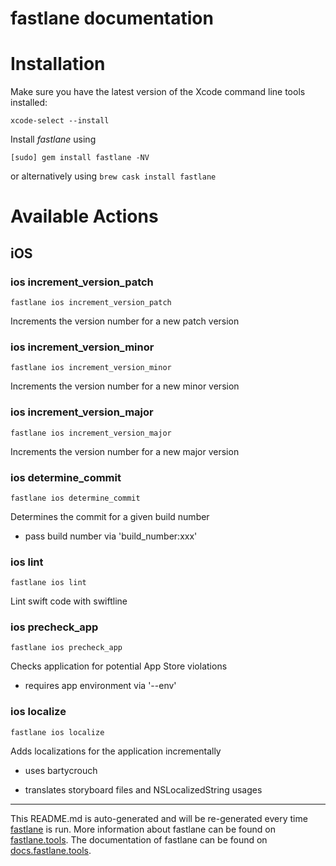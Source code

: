 fastlane documentation
================
# Installation

Make sure you have the latest version of the Xcode command line tools installed:

```
xcode-select --install
```

Install _fastlane_ using
```
[sudo] gem install fastlane -NV
```
or alternatively using `brew cask install fastlane`

# Available Actions
## iOS
### ios increment_version_patch
```
fastlane ios increment_version_patch
```
Increments the version number for a new patch version
### ios increment_version_minor
```
fastlane ios increment_version_minor
```
Increments the version number for a new minor version
### ios increment_version_major
```
fastlane ios increment_version_major
```
Increments the version number for a new major version
### ios determine_commit
```
fastlane ios determine_commit
```
Determines the commit for a given build number

- pass build number via 'build_number:xxx'
### ios lint
```
fastlane ios lint
```
Lint swift code with swiftline
### ios precheck_app
```
fastlane ios precheck_app
```
Checks application for potential App Store violations

- requires app environment via '--env'
### ios localize
```
fastlane ios localize
```
Adds localizations for the application incrementally

- uses bartycrouch

- translates storyboard files and NSLocalizedString usages

----

This README.md is auto-generated and will be re-generated every time [fastlane](https://fastlane.tools) is run.
More information about fastlane can be found on [fastlane.tools](https://fastlane.tools).
The documentation of fastlane can be found on [docs.fastlane.tools](https://docs.fastlane.tools).
